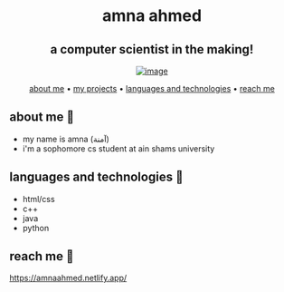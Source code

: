 
<div align="center">
<h1>amna ahmed</h1>
<h2>a computer scientist in the making!</h2>
<a href="https://amnaahmed.netlify.app/"><img src="https://github.com/nono5342/nono5342/blob/main/space2.gif" alt="image"></a>

<p>
  <a href="#about-me">about me</a> •
  <a href="https://github.com/thisisamna?tab=repositories">my projects</a> •
  <a href="#languages-and-technologies">languages and technologies</a> •
  <a href="#reach-me">reach me</a> 
</p>
</div>
  
## about me 🚀
- my name is amna (آمنة)
- i'm a sophomore cs student at ain shams university

##  languages and technologies 🚀
- html/css
- c++
- java
- python

## reach me 🚀
https://amnaahmed.netlify.app/
